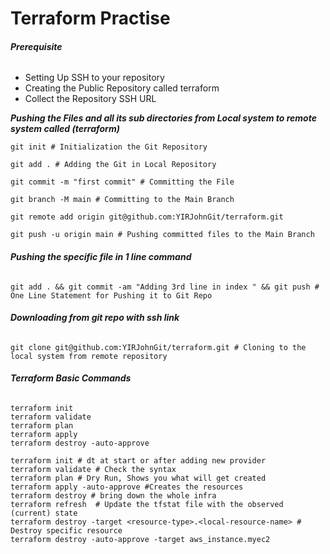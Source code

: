 # Terraform Practise

###### ***Prerequisite***
- Setting Up SSH to your repository
- Creating the Public Repository called terraform
- Collect the Repository SSH URL

***Pushing the Files and all its sub directories from Local system to remote system called (terraform)***
```
git init # Initialization the Git Repository
```
```
git add . # Adding the Git in Local Repository
```
```
git commit -m "first commit" # Committing the File
```
```
git branch -M main # Committing to the Main Branch
```
```
git remote add origin git@github.com:YIRJohnGit/terraform.git
```
```
git push -u origin main # Pushing committed files to the Main Branch
```

###### ***Pushing the specific file in 1 line command***

```
git add . && git commit -am "Adding 3rd line in index " && git push # One Line Statement for Pushing it to Git Repo
```

###### ***Downloading from git repo with ssh link***
```
git clone git@github.com:YIRJohnGit/terraform.git # Cloning to the local system from remote repository
```

###### ***Terraform Basic Commands***
```
terraform init
terraform validate
terraform plan
terraform apply
terraform destroy -auto-approve
```

```
terraform init # dt at start or after adding new provider
terraform validate # Check the syntax
terraform plan # Dry Run, Shows you what will get created
terraform apply -auto-approve #Creates the resources
terraform destroy # bring down the whole infra
terraform refresh  # Update the tfstat file with the observed (current) state
terraform destroy -target <resource-type>.<local-resource-name> # Destroy specific resource
terraform destroy -auto-approve -target aws_instance.myec2
```
